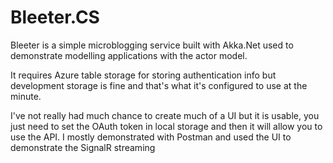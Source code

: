 # Bleeter.CS
  
Bleeter is a simple microblogging service built with Akka.Net used to demonstrate modelling applications with the actor model.
  
It requires Azure table storage for storing authentication info but development storage is fine and that's what it's configured to use at the minute.
  
I've not really had much chance to create much of a UI but it is usable, you just need to set the OAuth token in local storage and then it will allow you to use the API. I mostly demonstrated with Postman and used the UI to demonstrate the SignalR streaming
